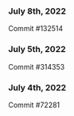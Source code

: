 ### July 8th, 2022

Commit #132514

### July 5th, 2022

Commit #314353


### July 4th, 2022

Commit #72281
